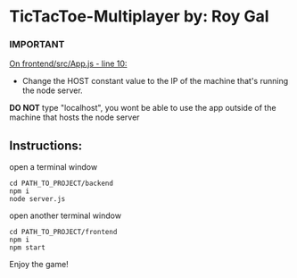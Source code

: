 # TicTacToe-Multiplayer by: Roy Gal

### IMPORTANT

[On frontend/src/App.js - line 10:](frontend/src/App.js)

- Change the HOST constant value to the IP of the machine that's running the node server.

**DO NOT** type "localhost", you wont be able to use the app outside of the machine that hosts the node server

## Instructions:

open a terminal window

```
cd PATH_TO_PROJECT/backend
npm i
node server.js
```

open another terminal window

```
cd PATH_TO_PROJECT/frontend
npm i
npm start
```

Enjoy the game!
